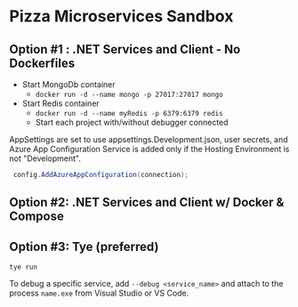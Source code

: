 # Pizza Microservices Sandbox

## Option #1 : .NET Services and Client - No Dockerfiles

* Start MongoDb container
  * `docker run -d --name mongo -p 27017:27017 mongo`
* Start Redis container
  * `docker run -d --name myRedis -p 6379:6379 redis`
  * Start each project with/without debugger connected

AppSettings are set to use appsettings.Development.json, user secrets, and Azure App Configuration Service is added only if the Hosting Environment is not "Development".

```csharp
 config.AddAzureAppConfiguration(connection);
 ```

 ## Option #2: .NET Services and Client w/ Docker & Compose

 ## Option #3: Tye (preferred)

 ```
 tye run
 ```

 To debug a specific service, add `--debug <service_name>` and attach to the process `name.exe` from Visual Studio or VS Code.
